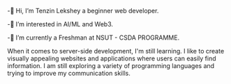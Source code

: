 -👋 Hi, I’m Tenzin Lekshey a beginner web developer.

-👀 I’m interested in AI/ML and Web3.

-🌱 I’m currently a Freshman at NSUT - CSDA PROGRAMME.

When it comes to server-side development, I'm still learning.
I like to create visually appealing websites and applications where users can easily find information. I am still exploring a variety of programming languages and trying to improve my communication skills.
<!---
Tenlekshe/Tenlekshe is a ✨ special ✨ repository because its `README.md` (this file) appears on your GitHub profile.
You can click the Preview link to take a look at your changes.
--->
